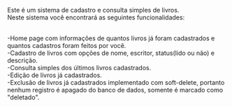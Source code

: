 Este é um sistema de cadastro e consulta simples de livros.<br>
Neste sistema você encontrará as seguintes funcionalidades:<br><br>

-Home page com informações de quantos livros já foram cadastrados e quantos cadastros foram feitos por você.<br>
-Cadastro de livros com opções de nome, escritor, status(lido ou não) e descrição.<br>
-Consulta simples dos últimos livros cadastrados.<br>
-Edição de livros já cadastrados.<br>
-Exclusão de livros já cadastrados implementado com soft-delete, portanto nenhum registro é apagado do banco de dados, somente é marcado como "deletado".<br><br>